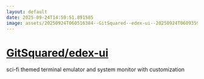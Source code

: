```yaml
---
layout: default
date: 2025-09-24T14:59:51.891585
image: assets/20250924T060516384--GitSquared--edex-ui--20250924T060935922--cropped.png
---
```


# [GitSquared/edex-ui](https://github.com/GitSquared/edex-ui)

sci-fi themed terminal emulator and system monitor with customization
